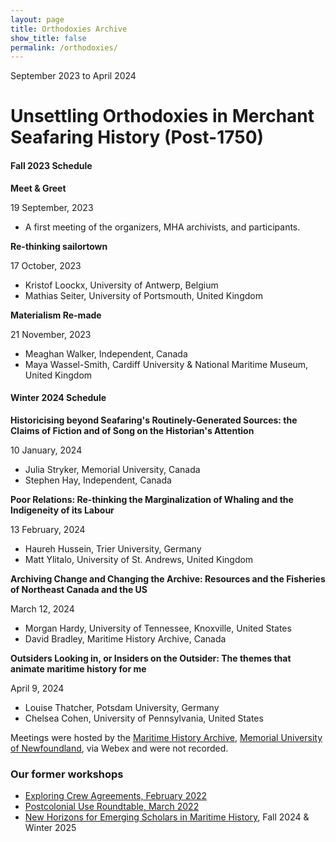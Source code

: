 ```yaml
---
layout: page
title: Orthodoxies Archive
show_title: false
permalink: /orthodoxies/
---
```


September 2023 to April 2024

# Unsettling Orthodoxies in Merchant Seafaring History (Post-1750)

#### Fall 2023 Schedule

**Meet & Greet**

19 September, 2023
- A first meeting of the organizers, MHA archivists, and participants.

**Re-thinking sailortown**

17 October, 2023
- Kristof Loockx, University of Antwerp, Belgium
- Mathias Seiter, University of Portsmouth, United Kingdom

**Materialism Re-made**

21 November, 2023
- Meaghan Walker, Independent, Canada
- Maya Wassel-Smith, Cardiff University & National Maritime Museum, United Kingdom

#### Winter 2024 Schedule

**Historicising beyond Seafaring's Routinely-Generated Sources: the Claims of Fiction and of Song on the Historian's Attention**

10 January, 2024
- Julia Stryker, Memorial University, Canada
- Stephen Hay, Independent, Canada

**Poor Relations: Re-thinking the Marginalization of Whaling and the Indigeneity of its Labour**

13 February, 2024
- Haureh Hussein, Trier University, Germany
- Matt Ylitalo, University of St. Andrews, United Kingdom

**Archiving Change and Changing the Archive: Resources and the Fisheries of Northeast Canada and the US**

March 12, 2024
- Morgan Hardy, University of Tennessee, Knoxville, United States
- David Bradley, Maritime History Archive, Canada

**Outsiders Looking in, or Insiders on the Outsider: The themes that animate maritime history for me**

April 9, 2024
- Louise Thatcher, Potsdam University, Germany
- Chelsea Cohen, University of Pennsylvania, United States

Meetings were hosted by the [Maritime History Archive](https://mha.mun.ca/), [Memorial University of Newfoundland](https://mun.ca), via Webex and were not recorded.

### Our former workshops

- [Exploring Crew Agreements, February 2022](https://crewagreementworkshop.github.io/exploring_crew_agreements/expcrewagreements)
- [Postcolonial Use Roundtable, March 2022](https://crewagreementworkshop.github.io/exploring_crew_agreements/postcolonial)
- [New Horizons for Emerging Scholars in Maritime History](https://maritimeworkshops.com/newhorizons/), Fall 2024 & Winter 2025
